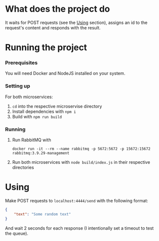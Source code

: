 # What does the project do
It waits for POST requests (see the [Using](#using) section), assigns an id to the request's content and responds with the result.

# Running the project
### Prerequisites
You will need Docker and NodeJS installed on your system.
### Setting up
For both microservices:
1. `cd` into the respective microservise directory
1. Install dependencies with `npm i`
1. Build with `npm run build`
### Running
1. Run RabbitMQ with
    ```
    docker run -it --rm --name rabbitmq -p 5672:5672 -p 15672:15672 rabbitmq:3.9.29-management
    ```
1. Run both microservices with `node build/index.js` in their respective directories

# Using
Make POST requests to `localhost:4444/send` with the following format:
```json
{
    "text": "Some random text"
}
```
And wait 2 seconds for each response (I intentionally set a timeout to test the queue).

